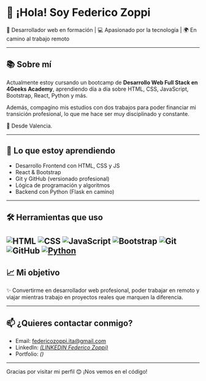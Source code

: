 # 👋 ¡Hola! Soy Federico Zoppi

🚀 Desarrollador web en formación | 💻 Apasionado por la tecnología | 🌍 En camino al trabajo remoto

---

## 📚 Sobre mí

Actualmente estoy cursando un bootcamp de **Desarrollo Web Full Stack en 4Geeks Academy**, aprendiendo día a día sobre HTML, CSS, JavaScript, Bootstrap, React, Python y más.

Además, compagino mis estudios con dos trabajos para poder financiar mi transición profesional, lo que me hace ser muy disciplinado y constante.

📍 Desde Valencia.

---

## 🧠 Lo que estoy aprendiendo

- Desarrollo Frontend con HTML, CSS y JS
- React & Bootstrap
- Git y GitHub (versionado profesional)
- Lógica de programación y algoritmos
- Backend con Python (Flask en camino)

---

## 🛠️ Herramientas que uso

![HTML](https://img.shields.io/badge/HTML5-E34F26?style=for-the-badge&logo=html5&logoColor=white)
![CSS](https://img.shields.io/badge/CSS3-1572B6?style=for-the-badge&logo=css3&logoColor=white)
![JavaScript](https://img.shields.io/badge/JavaScript-F7DF1E?style=for-the-badge&logo=javascript&logoColor=black)
![Bootstrap](https://img.shields.io/badge/Bootstrap-563D7C?style=for-the-badge&logo=bootstrap&logoColor=white)
![Git](https://img.shields.io/badge/Git-F05032?style=for-the-badge&logo=git&logoColor=white)
![GitHub](https://img.shields.io/badge/GitHub-000000?style=for-the-badge&logo=github&logoColor=white)
[![Python](https://img.shields.io/badge/Python-3776AB?style=for-the-badge&logo=python&logoColor=white)](https://www.python.org/)
---

## 📈 Mi objetivo

✨ Convertirme en desarrollador web profesional, poder trabajar en remoto y viajar mientras trabajo en proyectos reales que marquen la diferencia.

---

## 📫 ¿Quieres contactar conmigo?

- Email: federicozoppi.ita@gmail.com
- LinkedIn: [*(LINKEDIN Federico Zoppi)*](https://www.linkedin.com/in/federico-zoppi-94628a1ba/)
- Portfolio: *()*

---

Gracias por visitar mi perfil 😊 ¡Nos vemos en el código!

